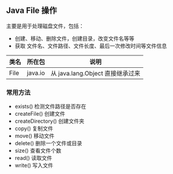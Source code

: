 

Java File 操作
---
主要是用于处理磁盘文件，包括：
+ 创建、移动、删除文件，创建目录，改变文件名等等
+ 获取 文件名、文件路径、文件长度、最后一次修改时间等文件信息  
 
| 类名 | 所在包 | 说明
-|-|-
| File | java.io | 从 java.lang.Object 直接继承过来

### 常用方法
  + exists()  检测文件路径是否存在
  + createFile()  创建文件
  + createDirectory()  创建文件夹
  + copy()  复制文件
  + move()  移动文件
  + delete()  删除一个文件或目录
  + size()  查看文件个数
  + read()  读取文件
  + write()  写入文件